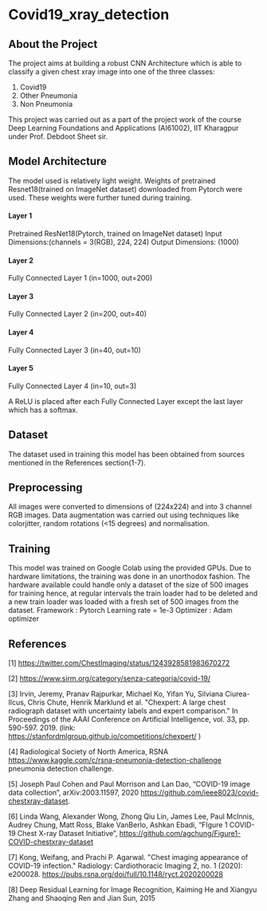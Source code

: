# Covid19_xray_detection

## About the Project
The project aims at building a robust CNN Architecture which is able to classify a given chest xray image into one of the three classes:
1. Covid19 
2. Other Pneumonia
3. Non Pneumonia

This project was carried out as a part of the project work of the course Deep Learning Foundations and Applications (AI61002), IIT Kharagpur under Prof. Debdoot Sheet sir.

## Model Architecture
The model used is relatively light weight.
Weights of pretrained Resnet18(trained on ImageNet dataset) downloaded from Pytorch were used. These weights were further tuned during training.

#### Layer 1
  Pretrained ResNet18(Pytorch, trained on ImageNet dataset)
  Input Dimensions:(channels = 3(RGB), 224, 224)
  Output Dimensions: (1000)
#### Layer 2
  Fully Connected Layer 1 (in=1000, out=200)
#### Layer 3
  Fully Connected Layer 2 (in=200, out=40)
#### Layer 4
  Fully Connected Layer 3 (in=40, out=10)
#### Layer 5
  Fully Connected Layer 4 (in=10, out=3)

A ReLU is placed after each Fully Connected Layer except the last layer which has a softmax.

## Dataset
  The dataset used in training this model has been obtained from sources mentioned in the References section(1-7).
## Preprocessing
  All images were converted to dimensions of (224x224) and into 3 channel RGB images.
  Data augmentation was carried out using techniques like colorjitter, random rotations (<15 degrees) and normalisation.
## Training
  This model was trained on Google Colab using the provided GPUs.
  Due to hardware limitations, the training was done in an unorthodox fashion. The hardware available could handle only a       dataset of the size of 500 images for training hence, at regular intervals the train loader had to be deleted and a new       train loader was loaded with a fresh set of 500 images from the dataset.
  Framework : Pytorch
  Learning rate = 1e-3
  Optimizer : Adam optimizer

## References
[1] https://twitter.com/ChestImaging/status/1243928581983670272

[2] https://www.sirm.org/category/senza-categoria/covid-19/

[3] Irvin, Jeremy, Pranav Rajpurkar, Michael Ko, Yifan Yu, Silviana Ciurea-Ilcus, Chris Chute, Henrik
    Marklund et al. "Chexpert: A large chest radiograph dataset with uncertainty labels and expert comparison."
    In Proceedings of the AAAI Conference on Artificial Intelligence, vol. 33, pp. 590-597. 2019. (link:
    https://stanfordmlgroup.github.io/competitions/chexpert/ )
    
[4] Radiological Society of North America, RSNA https://www.kaggle.com/c/rsna-pneumonia-detection-challenge
    pneumonia detection challenge.
    
[5] Joseph Paul Cohen and Paul Morrison and Lan Dao, “COVID-19 image data collection”,
    arXiv:2003.11597, 2020 https://github.com/ieee8023/covid-chestxray-dataset.
    
[6] Linda Wang, Alexander Wong, Zhong Qiu Lin, James Lee, Paul McInnis, Audrey Chung, Matt Ross,
    Blake VanBerlo, Ashkan Ebadi, “FIgure 1 COVID-19 Chest X-ray Dataset Initiative”,
    https://github.com/agchung/Figure1-COVID-chestxray-dataset
    
[7] Kong, Weifang, and Prachi P. Agarwal. "Chest imaging appearance of COVID-19 infection."
    Radiology: Cardiothoracic Imaging 2, no. 1 (2020): e200028.
    https://pubs.rsna.org/doi/full/10.1148/ryct.2020200028
    
[8] Deep Residual Learning for Image Recognition, Kaiming He and Xiangyu Zhang and Shaoqing Ren and Jian Sun, 2015
